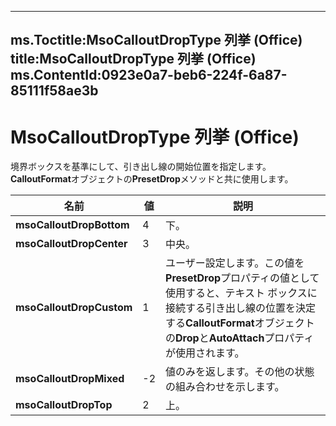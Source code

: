

---
ms.Toctitle:MsoCalloutDropType 列挙 (Office)
title:MsoCalloutDropType 列挙 (Office)
ms.ContentId:0923e0a7-beb6-224f-6a87-85111f58ae3b
---
# MsoCalloutDropType 列挙 (Office)




境界ボックスを基準にして、引き出し線の開始位置を指定します。**CalloutFormat**オブジェクトの**PresetDrop**メソッドと共に使用します。

|**名前**|**値**|**説明**|
|---|---|---|
|**msoCalloutDropBottom**|4|下。|
|**msoCalloutDropCenter**|3|中央。|
|**msoCalloutDropCustom**|1|ユーザー設定します。この値を**PresetDrop**プロパティの値として使用すると、テキスト ボックスに接続する引き出し線の位置を決定する**CalloutFormat**オブジェクトの**Drop**と**AutoAttach**プロパティが使用されます。|
|**msoCalloutDropMixed**|-2|値のみを返します。その他の状態の組み合わせを示します。|
|**msoCalloutDropTop**|2|上。|





